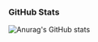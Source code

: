 ### GitHub Stats
![Anurag's GitHub stats](https://github-readme-stats.vercel.app/api?username=seonguk070118&show_icons=true&theme=swift)

